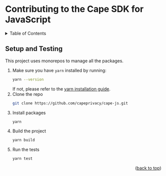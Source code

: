 # Contributing to the Cape SDK for JavaScript

<details>
  <summary>Table of Contents</summary>
  <ol>
    <li>
      <a href="#setup-and-testing">Setup and Testing</a>
    </li>
  </ol>
</details>

## Setup and Testing

This project uses monorepos to manage all the packages.

1. Make sure you have `yarn` installed by running:
   ```sh
   yarn --version
   ```
   If not, please refer to the [yarn installation guide](https://yarnpkg.com/en/docs/install).
2. Clone the repo
   ```sh
   git clone https://github.com/capeprivacy/cape-js.git
   ```
3. Install packages
   ```sh
   yarn
   ```
4. Build the project
   ```sh
   yarn build
   ```
5. Run the tests
   ```sh
   yarn test
   ```

<p align="right">(<a href="#top">back to top</a>)</p>

